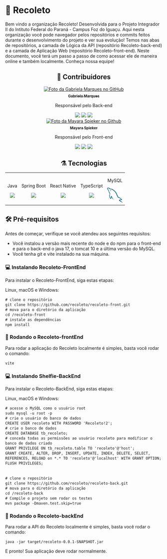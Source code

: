 # 📖 Recoleto
Bem vindo a organização Recoleto! Desenvolvida para o Projeto Integrador II do Intituto Federal do Paraná - Campus Foz do Iguaçu. Aqui nesta organização você pode navegador pelos repositórios e commits feitos durante o desenvolvimento do projeto e ver sua evolução! Temos nas abas de repositórios, a camada de Lógica da API (repositório Recoleto-back-end) e a camada de Aplicação Web (repositório Recoleto-front-end). Neste documento, você terá um passo a passo de como acessar ele de maneira online e também localmente. Conheça nossa equipe!

<div align="center">
 <h2>🤝 Contribuidores</h2>
 <div display="inline-flex">
    <div align="center">
      <a href="https://github.com/gabrielamarqs" title="gabriela marques">
        <img src="https://avatars.githubusercontent.com/u/106118943?v=4" width="150px;" alt="Foto da Gabriela Marques no GitHub"/><br>
        <sub>
          <b>Gabriela Marques</b>
        </sub>
      </a>
     <p>Responsável pelo Back-end</p>
     <img src="https://img.shields.io/badge/-Github-000?style=flat-square&logo=Github&logoColor=white&link=https://github.com/gabrielamarqs" />
     <img src="https://img.shields.io/badge/-LinkedIn-blue?style=flat-square&logo=Linkedin&logoColor=white&link=https://www.linkedin.com/in/gabriela-marques-dos-santos-899092161/" />
     <img src="https://img.shields.io/badge/Gmail-red?style=flat-square&logo=gmail&logoColor=white" />
    </div>
    <div align="center">
      <a href="https://github.com/mayspiek" title="mayara spieker">
        <img src="https://avatars.githubusercontent.com/u/79992764?v=4" width="150px;" alt="Foto da Mayara Spieker no Github"/><br>
        <sub>
          <b>Mayara Spieker</b>
        </sub>
      </a>
     <p>Responsável pelo Front-end</p>
     <img src="https://img.shields.io/badge/-Github-000?style=flat-square&logo=Github&logoColor=white&link=https://github.com/mayspiek" />
     <img src="https://img.shields.io/badge/-LinkedIn-blue?style=flat-square&logo=Linkedin&logoColor=white&link=https://www.linkedin.com/in/mayara-spieker/" />
     <img src="https://img.shields.io/badge/Gmail-red?style=flat-square&logo=gmail&logoColor=white" />
    </div>
</div>
</div>

<div align="center">
<h2>⚗️ Tecnologias</h2>
 <table>
  <td align="center">
   <p>Java</p>
   <img height="50em" src="https://cdn.jsdelivr.net/gh/devicons/devicon@latest/icons/java/java-original.svg" />    
  </td>
  <td align="center">
    <p>Spring Boot</p>
    <img height="50em" src="https://cdn.jsdelivr.net/gh/devicons/devicon/icons/spring/spring-original.svg" /> 
  </td>
  <td align="center">
   <p>React Native</p>
   <img height="50em" src="https://cdn.jsdelivr.net/gh/devicons/devicon/icons/react/react-original.svg" /> 
  </td>
  <td align="center">
   <p>TypeScript</p>
    <img height="50em" src="https://cdn.jsdelivr.net/gh/devicons/devicon@latest/icons/typescript/typescript-original.svg" />
  </td>
  <td align="center">
   <p>MySQL</p>
   <img height="50em" src="https://github.com/devicons/devicon/blob/v2.16.0/icons/mysql/mysql-original.svg" />
  </td>
 </table>
</div>

<!--  
### ✏️ Resumo
 <p align="justify">
   Entusiastas de leitura buscam formas de organizar o andamento de suas leituras de forma a manterem contato e engajamento com outras pessoas de interesses semelhantes. Embora existam diversos sistemas com uma ampla gama de funcionalidades, há uma carência de plataformas que oferecem uma visão centralizada e integrada das atividades de leitura. Este artigo apresenta o desenvolvimento do Shelfie, um Sistema de Gerenciamento e Monitoramento de Leituras, desenvolvido da necessidade dos usuários de poderem acompanhar e monitorar suas leituras diárias, a partir das progressões, do estado das leituras e das avaliações. Através de uma arquitetura de três camadas, desenvolvemos uma aplicação web separando a interface, lógica de negócios e dados. Isso facilita a manutenção para futuras melhorias. O Shelfie atingiu seus principais objetivos, que é oferecer uma interface para o usuário poder monitorar e gerenciar suas leituras a partir das funcionalidades implementadas. O projeto proporcionou importantes aprendizados sobre desenvolvimento de software e design centrado no usuário em aplicações Web.  
 </p>

 ## 🔗 Hospedagem
 A aplicação Web do Shelfie está hospedado em um Bucket AWS e está disponível para toda Web utilizar no seguinte link:
<a target="_blank" href="http://shelfiie-bucket.s3-website.us-east-2.amazonaws.com/">Shelfie</a>. Mas você também pode rodar localmente na sua máquina caso preferir. O tópico seguinte tratará sobre como instalar as dependências e como rodar a aplicação diretamente da sua máquina.

   -->
 ## 🛠️ Pré-requisitos

Antes de começar, verifique se você atendeu aos seguintes requisitos:

- Você instalou a versão mais recente do node e do npm para o front-end e para o back-end o java 17, o tomcat 10 e a última versão do MySQL.
- Você tenha git e vite instalado na sua máquina. 

### 💻 Instalando Recoleto-FrontEnd

Para instalar o Recoleto-FrontEnd, siga estas etapas:

Linux, macOS e Windows:

```
# clone o repositório
git clone https://github.com/recoleto/recoleto-front.git
# mova para o diretório da aplicação
cd /recoleto-front
# instale as dependências
npm install
```

### 🚀 Rodando o Recoleto-frontEnd
Para rodar a aplicação do Recoleto localmente é simples, basta você rodar o comando:
```
vite
```

### 💻 Instalando Shelfie-BackEnd

Para instalar o Recoleto-BackEnd, siga estas etapas:

Linux, macOS e Windows:

```
# acesse o MySQL como o usuário root
sudo mysql -u root -p
# crie o usuário do banco de dados
CREATE USER recoleto WITH PASSWORD 'Recoleto!2';
# crie o banco de dados
CREATE DATABASE tb_recoleto;
# conceda todas as permissões ao usuário recoleto para modificar o banco de dados criado
GRANT PRIVILEGE ON tb_recoleto.table TO 'recoleto'@'host';
GRANT CREATE, ALTER, DROP, INSERT, UPDATE, INDEX, DELETE, SELECT, REFERENCES, RELOAD on *.* TO 'recoleto'@'localhost' WITH GRANT OPTION;
FLUSH PRIVILEGES;


# clone o repositório
git clone https://github.com/recoleto/recoleto-back.git
# mova para o diretório da aplicação
cd /recoleto-back
# Compile o projeto sem rodar os testes
mvn package -Dmaven.test.skip=true
```

### 🚀 Rodando o Recoleto-backEnd
Para rodar a API do Recoleto localmente é simples, basta você rodar o comando:
```
java -jar target/recoleto-0.0.1-SNAPSHOT.jar
```

E pronto! Sua aplicação deve rodar normalmente.

### 

